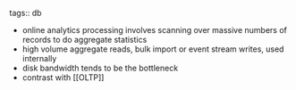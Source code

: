 tags:: db

- online analytics processing involves scanning over massive numbers of records to do aggregate statistics
- high volume aggregate reads, bulk import or event stream writes, used internally
- disk bandwidth tends to be the bottleneck
- contrast with [[OLTP]]